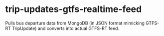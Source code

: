 trip-updates-gtfs-realtime-feed
===============================

Pulls bus departure data from MongoDB (in JSON format mimicking GTFS-RT TripUpdate) and converts into actual GTFS-RT feed.
